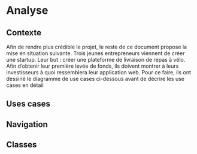 # Analyse

## Contexte

Afin de rendre plus crédible le projet, le reste de ce document propose la mise en situation
suivante.
Trois jeunes entrepreneurs viennent de créer une startup. Leur but : créer une plateforme de
livraison de repas à vélo. Afin d’obtenir leur première levée de fonds, ils doivent montrer à leurs
investisseurs à quoi ressemblera leur application web. Pour ce faire, ils ont dessiné le
diagramme de use cases ci-dessous avant de décrire les use cases en détail

## Uses cases

## Navigation

## Classes
